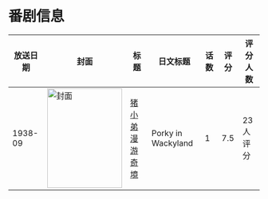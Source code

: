 # 番剧信息

|放送日期|封面|标题|日文标题|话数|评分|评分人数|
|---|---|---|---|---|---|---|
|1938-09|<img src="//lain.bgm.tv/pic/cover/c/22/4e/280566_Wo7V9.jpg" alt="封面" style="width:150px;height:200px;object-fit:cover;">|[猪小弟漫游奇境](https://bangumi.tv/subject/280566)|Porky in Wackyland|1|7.5|23人评分|
